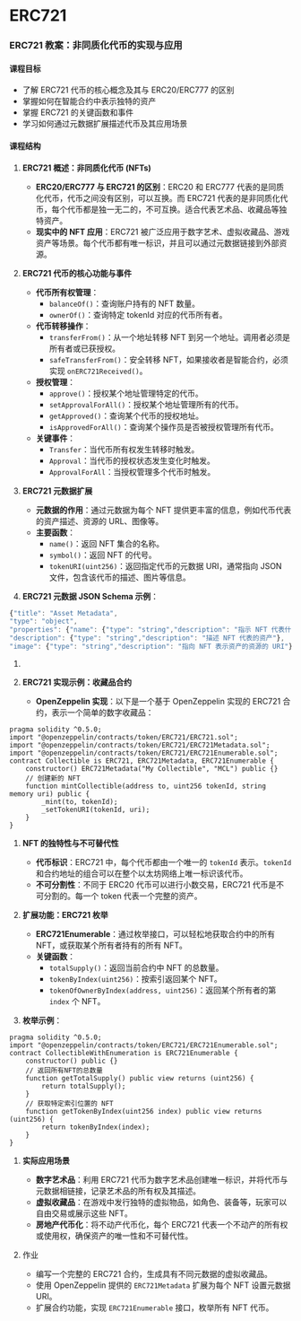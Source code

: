 # ERC721

### ERC721 教案：非同质化代币的实现与应用

#### 课程目标

- 了解 ERC721 代币的核心概念及其与 ERC20/ERC777 的区别
- 掌握如何在智能合约中表示独特的资产
- 掌握 ERC721 的关键函数和事件
- 学习如何通过元数据扩展描述代币及其应用场景

#### 课程结构

1. **ERC721 概述：非同质化代币 (NFTs)**

   - **ERC20/ERC777 与 ERC721 的区别**：ERC20 和 ERC777 代表的是同质化代币，代币之间没有区别，可以互换。而 ERC721 代表的是非同质化代币，每个代币都是独一无二的，不可互换。适合代表艺术品、收藏品等独特资产。
   - **现实中的 NFT 应用**：ERC721 被广泛应用于数字艺术、虚拟收藏品、游戏资产等场景。每个代币都有唯一标识，并且可以通过元数据链接到外部资源。
2. **ERC721 代币的核心功能与事件**

   - **代币所有权管理**：
     - `balanceOf()`：查询账户持有的 NFT 数量。
     - `ownerOf()`：查询特定 tokenId 对应的代币所有者。
   - **代币转移操作**：
     - `transferFrom()`：从一个地址转移 NFT 到另一个地址。调用者必须是所有者或已获授权。
     - `safeTransferFrom()`：安全转移 NFT，如果接收者是智能合约，必须实现 `onERC721Received()`。
   - **授权管理**：
     - `approve()`：授权某个地址管理特定的代币。
     - `setApprovalForAll()`：授权某个地址管理所有的代币。
     - `getApproved()`：查询某个代币的授权地址。
     - `isApprovedForAll()`：查询某个操作员是否被授权管理所有代币。
   - **关键事件**：
     - `Transfer`：当代币所有权发生转移时触发。
     - `Approval`：当代币的授权状态发生变化时触发。
     - `ApprovalForAll`：当授权管理多个代币时触发。
3. **ERC721 元数据扩展**

   - **元数据的作用**：通过元数据为每个 NFT 提供更丰富的信息，例如代币代表的资产描述、资源的 URL、图像等。
   - **主要函数**：
     - `name()`：返回 NFT 集合的名称。
     - `symbol()`：返回 NFT 的代号。
     - `tokenURI(uint256)`：返回指定代币的元数据 URI，通常指向 JSON 文件，包含该代币的描述、图片等信息。
4. **ERC721 元数据 JSON Schema 示例**：

```typescript
{"title": "Asset Metadata",
"type": "object",
"properties": {"name": {"type": "string","description": "指示 NFT 代表什么"},
"description": {"type": "string","description": "描述 NFT 代表的资产"},
"image": {"type": "string","description": "指向 NFT 表示资产的资源的 URI"}}}
```

1.
2. **ERC721 实现示例：收藏品合约**

   - **OpenZeppelin 实现**：以下是一个基于 OpenZeppelin 实现的 ERC721 合约，表示一个简单的数字收藏品：

```solidity
pragma solidity ^0.5.0;
import "@openzeppelin/contracts/token/ERC721/ERC721.sol";
import "@openzeppelin/contracts/token/ERC721/ERC721Metadata.sol";
import "@openzeppelin/contracts/token/ERC721/ERC721Enumerable.sol";
contract Collectible is ERC721, ERC721Metadata, ERC721Enumerable {
    constructor() ERC721Metadata("My Collectible", "MCL") public {}
    // 创建新的 NFT
    function mintCollectible(address to, uint256 tokenId, string memory uri) public {
        _mint(to, tokenId);
        _setTokenURI(tokenId, uri);
    }
}
```

1. **NFT 的独特性与不可替代性**

   - **代币标识**：ERC721 中，每个代币都由一个唯一的 `tokenId` 表示。`tokenId` 和合约地址的组合可以在整个以太坊网络上唯一标识该代币。
   - **不可分割性**：不同于 ERC20 代币可以进行小数交易，ERC721 代币是不可分割的。每一个 token 代表一个完整的资产。
2. **扩展功能：ERC721 枚举**

   - **ERC721Enumerable**：通过枚举接口，可以轻松地获取合约中的所有 NFT，或获取某个所有者持有的所有 NFT。
   - **关键函数**：
     - `totalSupply()`：返回当前合约中 NFT 的总数量。
     - `tokenByIndex(uint256)`：按索引返回某个 NFT。
     - `tokenOfOwnerByIndex(address, uint256)`：返回某个所有者的第 `index` 个 NFT。
3. **枚举示例**：

```solidity
pragma solidity ^0.5.0;
import "@openzeppelin/contracts/token/ERC721/ERC721Enumerable.sol";
contract CollectibleWithEnumeration is ERC721Enumerable {
    constructor() public {}
    // 返回所有NFT的总数量
    function getTotalSupply() public view returns (uint256) {
        return totalSupply();
    }
    // 获取特定索引位置的 NFT
    function getTokenByIndex(uint256 index) public view returns (uint256) {
        return tokenByIndex(index);
    }
}
```

1. **实际应用场景**

   - **数字艺术品**：利用 ERC721 代币为数字艺术品创建唯一标识，并将代币与元数据相链接，记录艺术品的所有权及其描述。
   - **虚拟收藏品**：在游戏中发行独特的虚拟物品，如角色、装备等，玩家可以自由交易或展示这些 NFT。
   - **房地产代币化**：将不动产代币化，每个 ERC721 代表一个不动产的所有权或使用权，确保资产的唯一性和不可替代性。
2. 作业

   - 编写一个完整的 ERC721 合约，生成具有不同元数据的虚拟收藏品。
   - 使用 OpenZeppelin 提供的 `ERC721Metadata` 扩展为每个 NFT 设置元数据 URI。
   - 扩展合约功能，实现 `ERC721Enumerable` 接口，枚举所有 NFT 代币。
